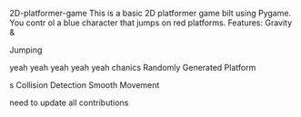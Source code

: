     


 2D-platformer-game
This is a basic 2D platformer game 
bilt using Pygame. You contr
ol a blue 
character that jumps on red platforms.
Features: Gravity &amp;




Jumping



yeah yeah yeah yeah yeah
chanics Randomly Generated Platform


s Collision Detection  Smooth Movement





need  to update all contributions 



 